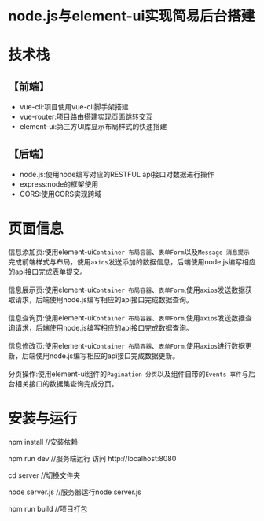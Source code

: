 # node.js与element-ui实现简易后台搭建

# 技术栈

## 【前端】<br>
* vue-cli:项目使用vue-cli脚手架搭建<br>
* vue-router:项目路由搭建实现页面跳转交互<br>
* element-ui:第三方UI库显示布局样式的快速搭建<br>
## 【后端】<br>
* node.js:使用node编写对应的RESTFUL api接口对数据进行操作<br>
* express:node的框架使用<br>
* CORS:使用CORS实现跨域<br>
# 页面信息
信息添加页:使用element-ui`Container 布局容器`、`表单Form`以及`Message 消息提示`完成前端样式与布局，使用`axios`发送添加的数据信息，后端使用node.js编写相应的api接口完成表单提交。<br><br>
信息展示页:使用element-ui`Container 布局容器`、`表单Form`,使用`axios`发送数据获取请求，后端使用node.js编写相应的api接口完成数据查询。<br><br>
信息查询页:使用element-ui`Container 布局容器`、`表单Form`,使用`axios`发送数据查询请求，后端使用node.js编写相应的api接口完成数据查询。<br><br>
信息修改页:使用element-ui`Container 布局容器`、`表单Form`,使用`axios`进行数据更新，后端使用node.js编写相应的api接口完成数据更新。<br><br>
分页操作:使用element-ui组件的`Pagination 分页`以及组件自带的`Events 事件`与后台相关接口的数据集查询完成分页。

# 安装与运行
npm install //安装依赖

npm run dev //服务端运行 访问 http://localhost:8080

cd server  //切换文件夹

node server.js  //服务器运行node server.js

npm run build  //项目打包 
